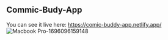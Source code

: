 ## Commic-Budy-App

 You can see it live here: https://comic-buddy-app.netlify.app/
![Macbook Pro-1696096159148](https://github.com/Alexandra2888/Commic-Budy-App/assets/76844097/6922036c-0143-4ddf-a59d-70756a771b1b)
